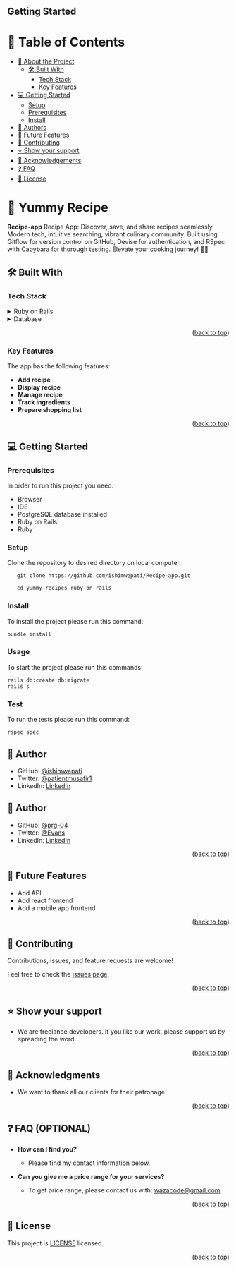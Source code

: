 ## Getting Started

<a name="readme-top"></a>

# 📗 Table of Contents

- [📖 About the Project](#about-project)
  - [🛠 Built With](#built-with)
    - [Tech Stack](#tech-stack)
    - [Key Features](#key-features)
- [💻 Getting Started](#getting-started)
  - [Setup](#setup)
  - [Prerequisites](#prerequisites)
  - [Install](#install)
- [👥 Authors](#authors)
- [🔭 Future Features](#future-features)
- [🤝 Contributing](#contributing)
- [⭐️ Show your support](#support)
- [🙏 Acknowledgements](#acknowledgements)
- [❓ FAQ](#faq)
- [📝 License](#license)

<!-- PROJECT DESCRIPTION -->

# 📖 Yummy Recipe <a name="about-project"></a>



**Recipe-app**
Recipe App: Discover, save, and share recipes seamlessly. Modern tech, intuitive searching, vibrant culinary community. Built using Gitflow for version control on GitHub, Devise for authentication, and RSpec with Capybara for thorough testing. Elevate your cooking journey! 🍳✨

## 🛠 Built With <a name="built-with"></a>

### Tech Stack <a name="tech-stack"></a>

>

<details>
  <summary>Ruby on Rails</summary>
  <ul>
    <li><a href="https://guides.rubyonrails.org/">Ruby on Rails</a></li>
  </ul>
</details>

<details>
  <summary>Database</summary>
  <ul>
    <li><a href="https://www.postgresql.org/">PostgreSQL</a></li>
  </ul>
</details>

<!-- Features -->

<p align="right">(<a href="#readme-top">back to top</a>)</p>

### Key Features <a name="key-features"></a>

The app has the following features:

- **Add recipe**
- **Display recipe**
- **Manage recipe**
- **Track ingredients**
- **Prepare shopping list**

<p align="right">(<a href="#readme-top">back to top</a>)</p>

<!-- GETTING STARTED -->

## 💻 Getting Started <a name="getting-started"></a>

### Prerequisites

In order to run this project you need:
- Browser
- IDE
- PostgreSQL database installed
- Ruby on Rails
- Ruby


### Setup
Clone the repository to desired directory on local computer.
```
   git clone https://github.com/ishimwepati/Recipe-app.git

   cd yummy-recipes-ruby-on-rails
```

### Install
To install the project please run this command:
```
bundle install
```
### Usage
To start the project please run this commands:
```
rails db:create db:migrate
rails s
```
### Test
To run the tests please run this command:
```
rspec spec
```

## 👥 Author <a name="authors"></a>

- GitHub: [@ishimwepati](https://github.com/ishimwepati)
- Twitter: [@patientmusafir1](https://twitter.com/Patientmusafir1)
- LinkedIn: [LinkedIn](https://www.linkedin.com/in/ishimwe-joseph-patient-0537b4155/)

## 👥 Author <a name="authors"></a>

- GitHub: [@prg-04](https://github.com/prg-04)
- Twitter: [@Evans ](https://twitter.com/Evans1425Sean)
- LinkedIn: [LinkedIn](https://www.linkedin.com/in/evanson-karanja-3549841b8/)

<p align="right">(<a href="#readme-top">back to top</a>)</p>

<!-- FUTURE FEATURES -->

## 🔭 Future Features <a name="future-features"></a>
- Add API
- Add react frontend
- Add a mobile app frontend
<p align="right">(<a href="#readme-top">back to top</a>)</p>

<!-- CONTRIBUTING -->

## 🤝 Contributing <a name="contributing"></a>

Contributions, issues, and feature requests are welcome!

Feel free to check the [issues page](../../issues/).

<p align="right">(<a href="#readme-top">back to top</a>)</p>

<!-- SUPPORT -->

## ⭐️ Show your support <a name="support"></a>

- We are freelance developers. If you like our work, please support us by spreading the word.

<p align="right">(<a href="#readme-top">back to top</a>)</p>

<!-- ACKNOWLEDGEMENTS -->

## 🙏 Acknowledgments <a name="acknowledgements"></a>
- We  want to thank all our clients for their patronage.

<p align="right">(<a href="#readme-top">back to top</a>)</p>

<!-- FAQ (optional) -->

## ❓ FAQ (OPTIONAL) <a name="faq"></a>
- **How can I find you?**

  - Please find my contact information below.

- **Can you give me a price range for your services?**

  - To get price range, please contact us with: wazacode@gmail.com

<p align="right">(<a href="#readme-top">back to top</a>)</p>

<!-- LICENSE -->

## 📝 License <a name="license"></a>

This project is [LICENSE](LICENSE.md) licensed.

<p align="right">(<a href="#readme-top">back to top</a>)</p>